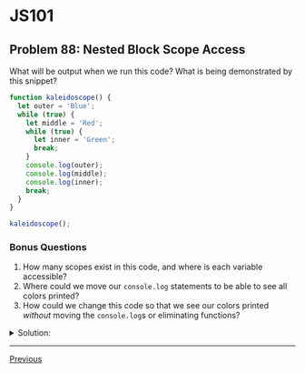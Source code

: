 # JS101
## Problem 88: Nested Block Scope Access

What will be output when we run this code? What is being demonstrated by this snippet?

```js
function kaleidoscope() {
  let outer = 'Blue';
  while (true) {
    let middle = 'Red';
    while (true) {
      let inner = 'Green';
      break;
    }
    console.log(outer);
    console.log(middle);
    console.log(inner);
    break;
  }
}

kaleidoscope();
```

### Bonus Questions
1. How many scopes exist in this code, and where is each variable accessible?
2. Where could we move our `console.log` statements to be able to see all colors printed?
3. How could we change this code so that we see our colors printed *without* moving the `console.log`s or eliminating functions?

<details>
<summary>Solution:</summary>

**Output:**
```
Blue
Red
ReferenceError: inner is not defined
```

**Explanation:**

This demonstrates nested block scopes and variable accessibility:
- `outer` is declared in the function scope, accessible everywhere in the function
- `middle` is declared in the first `while` loop block, accessible there and in nested blocks
- `inner` is declared in the nested `while` loop block, only accessible within that inner loop

When we try to log `inner` from the outer `while` loop (line 10), it's out of scope because `inner` only exists within the inner `while` loop block.

**Bonus Questions:**

1. **Four scopes exist:**

- **Global scope:** Contains `kaleidoscope` function
- **Function scope:** Contains `outer`, accessible throughout the function
- **Outer while block:** Contains `middle`, accessible in this block and nested blocks
- **Inner while block:** Contains `inner`, only accessible here

2. Move the `console.log` statements into the innermost block:

```js
function kaleidoscope() {
  let outer = 'Blue';
  while (true) {
    let middle = 'Red';
    while (true) {
      let inner = 'Green';
      console.log(outer);   // Moved here
      console.log(middle);  // Moved here
      console.log(inner);   // Moved here
      break;
    }
    break;
  }
}

kaleidoscope();
// Output:
// Blue
// Red
// Green
```

The innermost scope can access all outer variables.

3. Declare all variables in the function scope:

```js
function kaleidoscope() {
  let outer = 'Blue';
  let middle;  // Declare here
  let inner;   // Declare here
  
  while (true) {
    middle = 'Red';  // Assign (no let)
    while (true) {
      inner = 'Green';  // Assign (no let)
      break;
    }
    console.log(outer);
    console.log(middle);
    console.log(inner);
    break;
  }
}

kaleidoscope();
// Output:
// Blue
// Red
// Green
```

The key is ensuring variables are declared in a scope that's accessible from where the `console.log` statements are.

</details>

---

[Previous](87.md)

